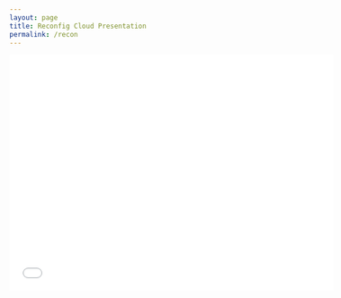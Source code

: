 ```yaml
---
layout: page
title: Reconfig Cloud Presentation
permalink: /recon
---
```



<iframe src="//slides.com/sumitjoshi/deck-2/embed" width="576" height="420" scrolling="no" frameborder="0" webkitallowfullscreen mozallowfullscreen allowfullscreen></iframe>

